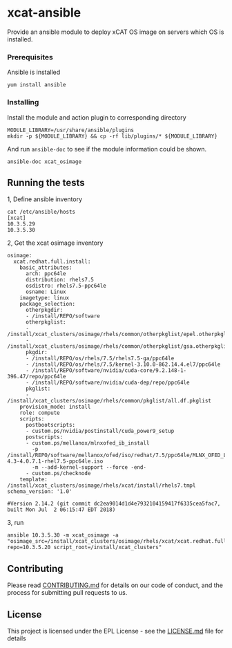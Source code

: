 # xcat-ansible
Provide an ansible module to deploy xCAT OS image on servers which OS is installed.

### Prerequisites

Ansible is installed

```
yum install ansible
```

### Installing

Install the module and action plugin to corresponding directory

```
MODULE_LIBRARY=/usr/share/ansible/plugins
mkdir -p ${MODULE_LIBRARY} && cp -rf lib/plugins/* ${MODULE_LIBRARY}
```

And run `ansible-doc` to see if the module information could be shown.

```
ansible-doc xcat_osimage
```

## Running the tests

1, Define ansible inventory
```
cat /etc/ansible/hosts
[xcat]
10.3.5.29
10.3.5.30
```

2, Get the xcat osimage inventory
```
osimage:
  xcat.redhat.full.install:
    basic_attributes:
      arch: ppc64le
      distribution: rhels7.5
      osdistro: rhels7.5-ppc64le
      osname: Linux
    imagetype: linux
    package_selection:
      otherpkgdir:
      - /install/REPO/software
      otherpkglist:
      - /install/xcat_clusters/osimage/rhels/common/otherpkglist/epel.otherpkglist
      - /install/xcat_clusters/osimage/rhels/common/otherpkglist/gsa.otherpkglist
      pkgdir:
      - /install/REPO/os/rhels/7.5/rhels7.5-ga/ppc64le
      - /install/REPO/os/rhels/7.5/kernel-3.10.0-862.14.4.el7/ppc64le
      - /install/REPO/software/nvidia/cuda-core/9.2.148-1-396.47/repo/ppc64le
      - /install/REPO/software/nvidia/cuda-dep/repo/ppc64le
      pkglist:
      - /install/xcat_clusters/osimage/rhels/common/pkglist/all.df.pkglist
    provision_mode: install
    role: compute
    scripts:
      postbootscripts:
      - custom.ps/nvidia/postinstall/cuda_power9_setup
      postscripts:
      - custom.ps/mellanox/mlnxofed_ib_install
        -p /install/REPO/software/mellanox/ofed/iso/redhat/7.5/ppc64le/MLNX_OFED_LINUX-4.3-4.0.7.1-rhel7.5-ppc64le.iso
        -m --add-kernel-support --force -end-
      - custom.ps/checknode
    template: /install/xcat_clusters/osimage/rhels/xcat/install/rhels7.tmpl
schema_version: '1.0'

#Version 2.14.2 (git commit dc2ea9014d1d4e7932104159417f6335cea5fac7, built Mon Jul  2 06:15:47 EDT 2018)

```

3, run

```
ansible 10.3.5.30 -m xcat_osimage -a "osimage_src=/install/xcat_clusters/osimage/rhels/xcat/xcat.redhat.full.install.osimage.yaml repo=10.3.5.20 script_root=/install/xcat_clusters"
```

## Contributing

Please read [CONTRIBUTING.md](https://gist.github.com/robin2008/xyz) for details on our code of conduct, and the process for submitting pull requests to us.

## License

This project is licensed under the EPL License - see the [LICENSE.md](LICENSE.md) file for details

